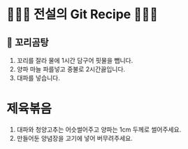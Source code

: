 # 👨🏻‍🍳 전설의 Git Recipe 👩🏻‍🍳

## 🍲 꼬리곰탕

1. 꼬리를 잘라 물에 1시간 담구어 핏물을 뺍니다.
2. 양파 마늘 파를넣고 중불로 2시간끓입니다.
3. 대파를 넣습니다.

# 제육볶음
1. 대파와 청양고추는 어슷썰어주고 양파는 1cm 두께로 썰어주세요.
2. 만들어둔 양념장을 고기에 넣어 버무려주세요.
